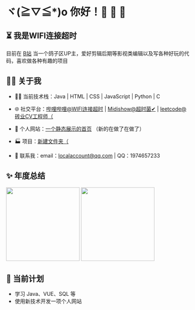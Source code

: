 # ヾ(≧▽≦*)o 你好！🎉 🎉 🎉

## ⏳ 我是WIFI连接超时

目前在 [B站](https://space.bilibili.com/335320968) 当一个鸽子区UP主，爱好剪辑后期等影视类编辑以及写各种好玩的代码，喜欢做各种有趣的项目

## 🙋‍♂️ 关于我

- 👨‍💻 当前技术栈：Java | HTML | CSS | JavaScript | Python | C

- 🌐 社交平台：[哔哩哔哩@WIFI连接超时](https://space.bilibili.com/335320968) | [Midishow@超时菌✔](https://www.midishow.com/u/%E8%B6%85%E6%97%B6%E8%8F%8C%E2%9C%94) | [leetcode@砖业CV工程师（](https://leetcode.cn/u/wifi504/)

- 🔗 个人网站：[一个静态展示的首页](https://www.lhlnb.top) （新的在做了在做了）

- 🏭 项目：[新建文件夹（](#)

- 💬 联系我：email：localaccount@qq.com | QQ：1974657233

## ✨ 年度总结

<img height="200rem" src="https://github-readme-stats.vercel.app/api/?username=wifi504&show_icons=true&title_color=fb7299&icon_color=fb7299"> <img height="200rem" src="https://github-readme-stats.vercel.app/api/top-langs?username=wifi504&layout=compact&title_color=fb7299">

## 📅 当前计划

- 学习 Java、VUE、SQL 等
- 使用新技术开发一项个人网站
